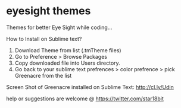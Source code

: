 eyesight themes
===============
Themes for better Eye Sight while coding...

How to Install on Sublime text?
1. Download Theme from list (.tmTheme files)
2. Go to Preference > Browse Packages 
3. Copy downloaded file into Users directory.
4. Go back to your sublime text prefrences > color prefrence > pick Greenacre from the list 

Screen Shot of Greenacre installed on Sublime Text: http://cl.ly/Udin 


help or suggestions are welcome @ https://twitter.com/star18bit
